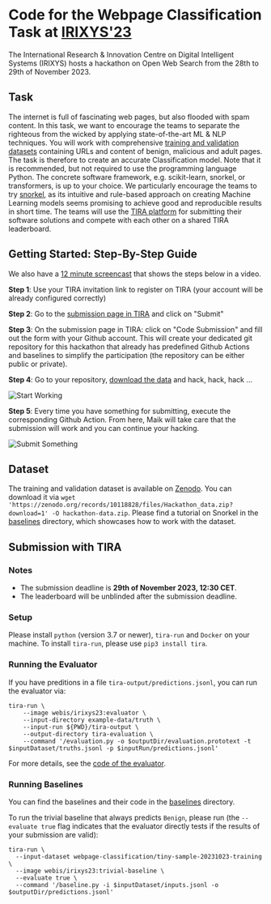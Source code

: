 # Code for the Webpage Classification Task at [IRIXYS'23](https://irixys.uni-passau.de/workshops-summer-schools/)

The International Research & Innovation Centre on Digital Intelligent Systems (IRIXYS) hosts a hackathon on Open Web Search from the 28th to 29th of November 2023.

## Task

The internet is full of fascinating web pages, but also flooded with spam content. In this task, we want to encourage the teams to separate the righteous from the wicked by applying state-of-the-art ML & NLP techniques. You will work with comprehensive [training and validation datasets](https://doi.org/10.5281/zenodo.10118828) containing URLs and content of benign, malicious and adult pages. The task is therefore to create an accurate Classification model. Note that it is recommended, but not required to use the programming language Python. The concrete software framework, e.g. scikit-learn, snorkel, or transformers, is up to your choice. We particularly encourage the teams to try [snorkel](https://www.snorkel.org/), as its intuitive and rule-based approach on creating Machine Learning models seems promising to achieve good and reproducible results in short time. The teams will use the [TIRA platform](https://github.com/tira-io/tira) for submitting their software solutions and compete with each other on a shared TIRA leaderboard.


## Getting Started: Step-By-Step Guide

We also have a [12 minute screencast](https://cloud.uni-jena.de/s/6cbsJsWxfJFX4Wi) that shows the steps below in a video.

**Step 1**: Use your TIRA invitation link to register on TIRA (your account will be already configured correctly)

**Step 2**: Go to the [submission page in TIRA](https://www.tira.io/task-overview/webpage-classification) and click on "Submit"

**Step 3**: On the submission page in TIRA: click on "Code Submission" and fill out the form with your Github account. This will create your dedicated git repository for this hackathon that already has predefined Github Actions and baselines to simplify the participation (the repository can be either public or private).

**Step 4**: Go to your repository, [download the data](#dataset) and hack, hack, hack ...

![Start Working](https://media.tenor.com/B6FrX7t3vHoAAAAC/kermit-the-frog-monday.gif)

**Step 5**: Every time you have something for submitting, execute the corresponding Github Action. From here, Maik will take care that the submission will work and you can continue your hacking.

![Submit Something](https://media.tenor.com/BtWHg2vubOEAAAAC/math-dancing.gif)


## Dataset


The training and validation dataset is available on [Zenodo](https://doi.org/10.5281/zenodo.10118828). You can download it via `wget 'https://zenodo.org/records/10118828/files/Hackathon_data.zip?download=1' -O hackathon-data.zip`. Please find a tutorial on Snorkel in the [baselines](baselines) directory, which showcases how to work with the dataset.

## Submission with TIRA

### Notes

- The submission deadline is **29th of November 2023, 12:30 CET**.
- The leaderboard will be unblinded after the submission deadline.

### Setup

Please install `python` (version 3.7 or newer), `tira-run` and `Docker` on your machine.
To install `tira-run`, please use `pip3 install tira`.

### Running the Evaluator

If you have preditions in a file `tira-output/predictions.jsonl`, you can run the evaluator via:

```
tira-run \
	--image webis/irixys23:evaluator \
	--input-directory example-data/truth \
	--input-run ${PWD}/tira-output \
	--output-directory tira-evaluation \
	--command '/evaluation.py -o $outputDir/evaluation.prototext -t $inputDataset/truths.jsonl -p $inputRun/predictions.jsonl'
```

For more details, see the [code of the evaluator](evaluation).

### Running Baselines

You can find the baselines and their code in the [baselines](baselines) directory.

To run the trivial baseline that always predicts `Benign`, please run (the `--evaluate true` flag indicates that the evaluator directly tests if the results of your submission are valid):

```
tira-run \
  --input-dataset webpage-classification/tiny-sample-20231023-training \
  --image webis/irixys23:trivial-baseline \
  --evaluate true \
  --command '/baseline.py -i $inputDataset/inputs.jsonl -o $outputDir/predictions.jsonl'
```

